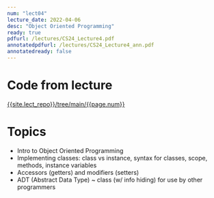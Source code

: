 ```yaml
---
num: "lect04"
lecture_date: 2022-04-06
desc: "Object Oriented Programming"
ready: true
pdfurl: /lectures/CS24_Lecture4.pdf
annotatedpdfurl: /lectures/CS24_Lecture4_ann.pdf
annotatedready: false
---
```


# Code from lecture

[{{site.lect_repo}}/tree/main/{{page.num}}]({{site.lect_repo}}/tree/main/{{page.num}})


# Topics

* Intro to Object Oriented Programming
* Implementing classes: class vs instance, syntax for classes, scope, methods, instance variables
* Accessors (getters) and modifiers (setters)
* ADT (Abstract Data Type) ~ class (w/ info hiding) for use by other programmers

